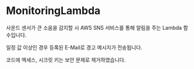 # MonitoringLambda

사운드 센서가 큰 소음을 감지할 시 AWS SNS 서비스를 통해 알림을 주는 Lambda 함수입니다.

일정 값 이상인 경우 등록된 E-Mail로 경고 메시지가 전송됩니다.

코드에 엑세스, 시크릿 키는 보안 문제로 제거하였습니다.
